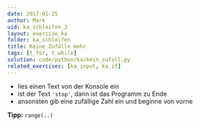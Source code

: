 ```yaml
---
date: 2017-01-25
author: Mark
uid: ka_schleifen_3
layout: exercise_ka
folder: ka_schleifen
title: Keine Zufälle mehr
tags: [t_for, t_while]
solution: code/python/ka/kein_zufall.py
related_exercises: [ka_input, ka_if]
---
```


- lies einen Text von der Konsole ein
- ist der Text `'stop'`, dann ist das Programm zu Ende
- ansonsten gib eine zufällige Zahl ein und beginne von vorne

**Tipp:** `range(..)`
